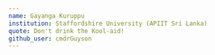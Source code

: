 ```yaml
---
name: Gayanga Kuruppu
institution: Staffordshire University (APIIT Sri Lanka)
quote: Don't drink the Kool-aid!
github_user: cmdrGuyson
---
```

